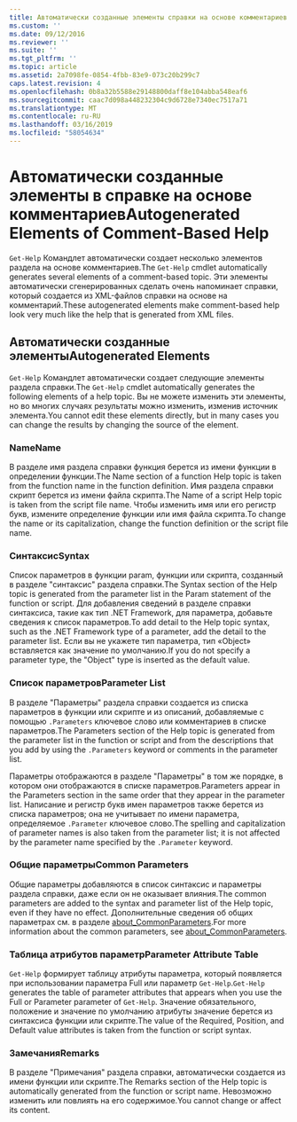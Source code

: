 ```yaml
---
title: Автоматически созданные элементы справки на основе комментариев | Документация Майкрософт
ms.custom: ''
ms.date: 09/12/2016
ms.reviewer: ''
ms.suite: ''
ms.tgt_pltfrm: ''
ms.topic: article
ms.assetid: 2a7098fe-0854-4fbb-83e9-073c20b299c7
caps.latest.revision: 4
ms.openlocfilehash: 0b8a32b5588e29148800daff8e104abba548eaf6
ms.sourcegitcommit: caac7d098a448232304c9d6728e7340ec7517a71
ms.translationtype: MT
ms.contentlocale: ru-RU
ms.lasthandoff: 03/16/2019
ms.locfileid: "58054634"
---
```

# <a name="autogenerated-elements-of-comment-based-help"></a><span data-ttu-id="3246f-102">Автоматически созданные элементы в справке на основе комментариев</span><span class="sxs-lookup"><span data-stu-id="3246f-102">Autogenerated Elements of Comment-Based Help</span></span>

<span data-ttu-id="3246f-103">`Get-Help` Командлет автоматически создает несколько элементов раздела на основе комментариев.</span><span class="sxs-lookup"><span data-stu-id="3246f-103">The `Get-Help` cmdlet automatically generates several elements of a comment-based topic.</span></span> <span data-ttu-id="3246f-104">Эти элементы автоматически сгенерированных сделать очень напоминает справки, который создается из XML-файлов справки на основе на комментарий.</span><span class="sxs-lookup"><span data-stu-id="3246f-104">These autogenerated elements make comment-based help look very much like the help that is generated from XML files.</span></span>

## <a name="autogenerated-elements"></a><span data-ttu-id="3246f-105">Автоматически созданные элементы</span><span class="sxs-lookup"><span data-stu-id="3246f-105">Autogenerated Elements</span></span>

<span data-ttu-id="3246f-106">`Get-Help` Командлет автоматически создает следующие элементы раздела справки.</span><span class="sxs-lookup"><span data-stu-id="3246f-106">The `Get-Help` cmdlet automatically generates the following elements of a help topic.</span></span> <span data-ttu-id="3246f-107">Вы не можете изменить эти элементы, но во многих случаях результаты можно изменить, изменив источник элемента.</span><span class="sxs-lookup"><span data-stu-id="3246f-107">You cannot edit these elements directly, but in many cases you can change the results by changing the source of the element.</span></span>

### <a name="name"></a><span data-ttu-id="3246f-108">Name</span><span class="sxs-lookup"><span data-stu-id="3246f-108">Name</span></span>

<span data-ttu-id="3246f-109">В разделе имя раздела справки функция берется из имени функции в определении функции.</span><span class="sxs-lookup"><span data-stu-id="3246f-109">The Name section of a function Help topic is taken from the function name in the function definition.</span></span> <span data-ttu-id="3246f-110">Имя раздела справки скрипт берется из имени файла скрипта.</span><span class="sxs-lookup"><span data-stu-id="3246f-110">The Name of a script Help topic is taken from the script file name.</span></span> <span data-ttu-id="3246f-111">Чтобы изменить имя или его регистр букв, измените определение функции или имя файла скрипта.</span><span class="sxs-lookup"><span data-stu-id="3246f-111">To change the name or its capitalization, change the function definition or the script file name.</span></span>

### <a name="syntax"></a><span data-ttu-id="3246f-112">Синтаксис</span><span class="sxs-lookup"><span data-stu-id="3246f-112">Syntax</span></span>

<span data-ttu-id="3246f-113">Список параметров в функции param, функции или скрипта, созданный в разделе "синтаксис" раздела справки.</span><span class="sxs-lookup"><span data-stu-id="3246f-113">The Syntax section of the Help topic is generated from the parameter list in the Param statement of the function or script.</span></span> <span data-ttu-id="3246f-114">Для добавления сведений в разделе справки синтаксиса, такие как тип .NET Framework, для параметра, добавьте сведения к список параметров.</span><span class="sxs-lookup"><span data-stu-id="3246f-114">To add detail to the Help topic syntax, such as the .NET Framework type of a parameter, add the detail to the parameter list.</span></span> <span data-ttu-id="3246f-115">Если вы не укажете тип параметра, тип «Object» вставляется как значение по умолчанию.</span><span class="sxs-lookup"><span data-stu-id="3246f-115">If you do not specify a parameter type, the "Object" type is inserted as the default value.</span></span>

### <a name="parameter-list"></a><span data-ttu-id="3246f-116">Список параметров</span><span class="sxs-lookup"><span data-stu-id="3246f-116">Parameter List</span></span>

<span data-ttu-id="3246f-117">В разделе "Параметры" раздела справки создается из списка параметров в функции или скрипте и из описаний, добавляемые с помощью `.Parameters` ключевое слово или комментариев в списке параметров.</span><span class="sxs-lookup"><span data-stu-id="3246f-117">The Parameters section of the Help topic is generated from the parameter list in the function or script and from the descriptions that you add by using the `.Parameters` keyword or comments in the parameter list.</span></span>

<span data-ttu-id="3246f-118">Параметры отображаются в разделе "Параметры" в том же порядке, в котором они отображаются в списке параметров.</span><span class="sxs-lookup"><span data-stu-id="3246f-118">Parameters appear in the Parameters section in the same order that they appear in the parameter list.</span></span> <span data-ttu-id="3246f-119">Написание и регистр букв имен параметров также берется из списка параметров; она не учитывает по имени параметра, определяемое `.Parameter` ключевое слово.</span><span class="sxs-lookup"><span data-stu-id="3246f-119">The spelling and capitalization of parameter names is also taken from the parameter list; it is not affected by the parameter name specified by the `.Parameter` keyword.</span></span>

### <a name="common-parameters"></a><span data-ttu-id="3246f-120">Общие параметры</span><span class="sxs-lookup"><span data-stu-id="3246f-120">Common Parameters</span></span>

<span data-ttu-id="3246f-121">Общие параметры добавляются в список синтаксис и параметры раздела справки, даже если он не оказывает влияния.</span><span class="sxs-lookup"><span data-stu-id="3246f-121">The common parameters are added to the syntax and parameter list of the Help topic, even if they have no effect.</span></span> <span data-ttu-id="3246f-122">Дополнительные сведения об общих параметрах см. в разделе [about_CommonParameters](/powershell/module/microsoft.powershell.core/about/about_commonparameters).</span><span class="sxs-lookup"><span data-stu-id="3246f-122">For more information about the common parameters, see [about_CommonParameters](/powershell/module/microsoft.powershell.core/about/about_commonparameters).</span></span>

### <a name="parameter-attribute-table"></a><span data-ttu-id="3246f-123">Таблица атрибутов параметр</span><span class="sxs-lookup"><span data-stu-id="3246f-123">Parameter Attribute Table</span></span>

<span data-ttu-id="3246f-124">`Get-Help` формирует таблицу атрибуты параметра, который появляется при использовании параметра Full или параметр `Get-Help`.</span><span class="sxs-lookup"><span data-stu-id="3246f-124">`Get-Help` generates the table of parameter attributes that appears when you use the Full or Parameter parameter of `Get-Help`.</span></span> <span data-ttu-id="3246f-125">Значение обязательного, положение и значение по умолчанию атрибуты значение берется из синтаксиса функции или скрипте.</span><span class="sxs-lookup"><span data-stu-id="3246f-125">The value of the Required, Position, and Default value attributes is taken from the function or script syntax.</span></span>

### <a name="remarks"></a><span data-ttu-id="3246f-126">Замечания</span><span class="sxs-lookup"><span data-stu-id="3246f-126">Remarks</span></span>

<span data-ttu-id="3246f-127">В разделе "Примечания" раздела справки, автоматически создается из имени функции или скрипте.</span><span class="sxs-lookup"><span data-stu-id="3246f-127">The Remarks section of the Help topic is automatically generated from the function or script name.</span></span> <span data-ttu-id="3246f-128">Невозможно изменить или повлиять на его содержимое.</span><span class="sxs-lookup"><span data-stu-id="3246f-128">You cannot change or affect its content.</span></span>

